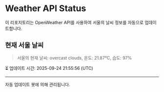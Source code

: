 
# Weather API Status

이 리포지토리는 OpenWeather API를 사용하여 서울의 날씨 정보를 자동으로 업데이트합니다.

## 현재 서울 날씨
> 서울의 현재 날씨: overcast clouds, 온도: 21.87°C, 습도: 97%

⏳ 업데이트 시간: 2025-09-24 21:55:56 (UTC)

---
자동 업데이트 봇에 의해 관리됩니다.
